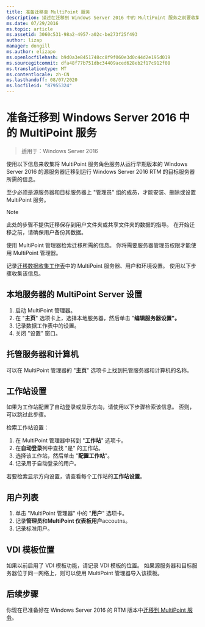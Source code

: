 ```yaml
---
title: 准备迁移至 MultiPoint 服务
description: 描述在迁移到 Windows Server 2016 中的 MultiPoint 服务之前要收集的信息
ms.date: 07/29/2016
ms.topic: article
ms.assetid: 3060c531-98a2-4957-a02c-be273f25f493
author: lizap
manager: dongill
ms.author: elizapo
ms.openlocfilehash: b9d0a3e8451748cc8f9f060e3d0c44d2e195d019
ms.sourcegitcommit: dfa48f77b751dbc34409aced628eb2f17c912f08
ms.translationtype: MT
ms.contentlocale: zh-CN
ms.lasthandoff: 08/07/2020
ms.locfileid: "87955324"
---
```

# <a name="prepare-to-migrate-to-multipoint-services-in-windows-server-2016"></a>准备迁移到 Windows Server 2016 中的 MultiPoint 服务

>适用于：Windows Server 2016

使用以下信息来收集将 MultiPoint 服务角色服务从运行早期版本的 Windows Server 2016 的源服务器迁移到运行 Windows Server 2016 RTM 的目标服务器所需的信息。

至少必须是源服务器和目标服务器上 "管理员" 组的成员，才能安装、删除或设置 MultiPoint 服务。

>[!NOTE]
> 此处的步骤不提供迁移保存到用户文件夹或共享文件夹的数据的指导。 在开始迁移之前，请确保用户备份其数据。

使用 MultiPoint 管理器检索迁移所需的信息。 你将需要服务器管理员权限才能使用 MultiPoint 管理器。

记录[迁移数据收集工作表](multipoint-services-migration-worksheet.md)中的 MultiPoint 服务器、用户和环境设置。 使用以下步骤收集该信息。

## <a name="multipoint-server-settings-for-the-local-server"></a>本地服务器的 MultiPoint Server 设置
1. 启动 MultiPoint 管理器。
2. 在 "**主页**" 选项卡上，选择本地服务器，然后单击 "**编辑服务器设置"。**
3. 记录数据工作表中的设置。
4. 关闭 "设置" 窗口。

## <a name="managed-servers-and-computers"></a>托管服务器和计算机

可以在 MultiPoint 管理器的 "**主页**" 选项卡上找到托管服务器和计算机的名称。

## <a name="station-settings"></a>工作站设置
如果为工作站配置了自动登录或显示方向，请使用以下步骤检索该信息。 否则，可以跳过此步骤。

检索工作站设置：

1. 在 MultiPoint 管理器中转到 "**工作站**" 选项卡。
2. 在**自动登录**列中查找 "是" 的工作站。
3. 选择该工作站，然后单击 "**配置工作站**"。
4. 记录用于自动登录的用户。

若要检索显示方向设置，请查看每个工作站的**工作站设置**。

## <a name="list-of-users"></a>用户列表
1. 单击 "MultiPoint 管理器" 中的 "**用户**" 选项卡。
2. 记录**管理员**和**MultiPoint 仪表板用户**accoutns。
3. 记录标准用户。

## <a name="vdi-template-location"></a>VDI 模板位置
 如果以前启用了 VDI 模板功能，请记录 VDI 模板的位置。 如果源服务器和目标服务器位于同一网络上，则可以使用 MultiPoint 管理器导入该模板。

## <a name="next-step"></a>后续步骤
你现在已准备好在 Windows Server 2016 的 RTM 版本中[迁移到 MultiPoint 服务](multipoint-services-migration-steps.md)。